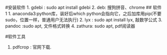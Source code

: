 <head><meta charset="UTF-8"></head>
#安装软件
1. gdebi : sudo apt install gdebi
2. deb: 搜狗拼音、chrome
## 软件1
1. anaconda3:python库，装好后which python会指向它，之后加库用pip(不要sudo，位置一样，普通用户无法执行)
2. lyx : sudo apt install lyx, 敲数学公式
3. pandoc :sudo apt, 文件格式转换
4. zathura: sudo apt, pdf阅读器

#软件工具
1. pdfcrop : 官网下载.
